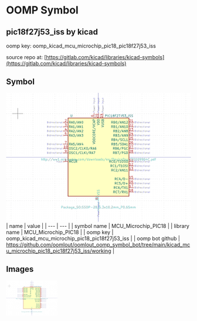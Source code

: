 # OOMP Symbol  
## pic18f27j53_iss  by kicad  
  
oomp key: oomp_kicad_mcu_microchip_pic18_pic18f27j53_iss  
  
source repo at: [https://gitlab.com/kicad/libraries/kicad-symbols](https://gitlab.com/kicad/libraries/kicad-symbols)  
## Symbol  
  
[![working.png](working_600.png)](working.png)  
| name | value | 
| --- | --- | 
| symbol name | MCU_Microchip_PIC18 | 
| library name | MCU_Microchip_PIC18 | 
| oomp key | oomp_kicad_mcu_microchip_pic18_pic18f27j53_iss | 
| oomp bot github | https://github.com/oomlout/oomlout_oomp_symbol_bot/tree/main/kicad_mcu_microchip_pic18_pic18f27j53_iss/working | 
## Images  
  
[![working.png](working_140.png)](working.png)  
